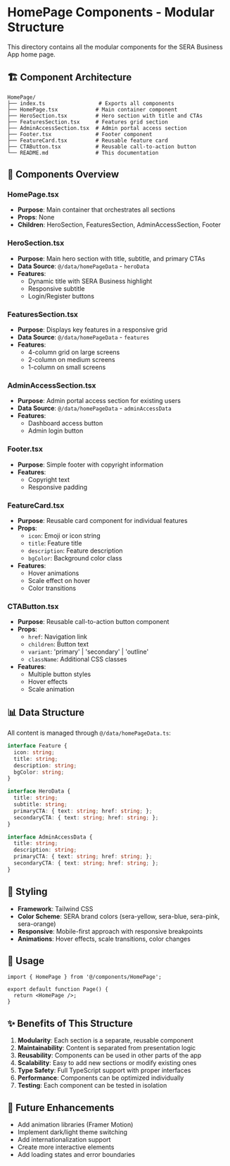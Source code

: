 # HomePage Components - Modular Structure

This directory contains all the modular components for the SERA Business App home page.

## 🏗️ Component Architecture

```
HomePage/
├── index.ts                 # Exports all components
├── HomePage.tsx            # Main container component
├── HeroSection.tsx         # Hero section with title and CTAs
├── FeaturesSection.tsx     # Features grid section
├── AdminAccessSection.tsx  # Admin portal access section
├── Footer.tsx              # Footer component
├── FeatureCard.tsx         # Reusable feature card
├── CTAButton.tsx           # Reusable call-to-action button
└── README.md               # This documentation
```

## 🧩 Components Overview

### **HomePage.tsx**
- **Purpose**: Main container that orchestrates all sections
- **Props**: None
- **Children**: HeroSection, FeaturesSection, AdminAccessSection, Footer

### **HeroSection.tsx**
- **Purpose**: Main hero section with title, subtitle, and primary CTAs
- **Data Source**: `@/data/homePageData` - `heroData`
- **Features**: 
  - Dynamic title with SERA Business highlight
  - Responsive subtitle
  - Login/Register buttons

### **FeaturesSection.tsx**
- **Purpose**: Displays key features in a responsive grid
- **Data Source**: `@/data/homePageData` - `features`
- **Features**: 
  - 4-column grid on large screens
  - 2-column on medium screens
  - 1-column on small screens

### **AdminAccessSection.tsx**
- **Purpose**: Admin portal access section for existing users
- **Data Source**: `@/data/homePageData` - `adminAccessData`
- **Features**: 
  - Dashboard access button
  - Admin login button

### **Footer.tsx**
- **Purpose**: Simple footer with copyright information
- **Features**: 
  - Copyright text
  - Responsive padding

### **FeatureCard.tsx**
- **Purpose**: Reusable card component for individual features
- **Props**: 
  - `icon`: Emoji or icon string
  - `title`: Feature title
  - `description`: Feature description
  - `bgColor`: Background color class
- **Features**: 
  - Hover animations
  - Scale effect on hover
  - Color transitions

### **CTAButton.tsx**
- **Purpose**: Reusable call-to-action button component
- **Props**: 
  - `href`: Navigation link
  - `children`: Button text
  - `variant`: 'primary' | 'secondary' | 'outline'
  - `className`: Additional CSS classes
- **Features**: 
  - Multiple button styles
  - Hover effects
  - Scale animation

## 📊 Data Structure

All content is managed through `@/data/homePageData.ts`:

```typescript
interface Feature {
  icon: string;
  title: string;
  description: string;
  bgColor: string;
}

interface HeroData {
  title: string;
  subtitle: string;
  primaryCTA: { text: string; href: string; };
  secondaryCTA: { text: string; href: string; };
}

interface AdminAccessData {
  title: string;
  description: string;
  primaryCTA: { text: string; href: string; };
  secondaryCTA: { text: string; href: string; };
}
```

## 🎨 Styling

- **Framework**: Tailwind CSS
- **Color Scheme**: SERA brand colors (sera-yellow, sera-blue, sera-pink, sera-orange)
- **Responsive**: Mobile-first approach with responsive breakpoints
- **Animations**: Hover effects, scale transitions, color changes

## 🔧 Usage

```tsx
import { HomePage } from '@/components/HomePage';

export default function Page() {
  return <HomePage />;
}
```

## ✨ Benefits of This Structure

1. **Modularity**: Each section is a separate, reusable component
2. **Maintainability**: Content is separated from presentation logic
3. **Reusability**: Components can be used in other parts of the app
4. **Scalability**: Easy to add new sections or modify existing ones
5. **Type Safety**: Full TypeScript support with proper interfaces
6. **Performance**: Components can be optimized individually
7. **Testing**: Each component can be tested in isolation

## 🚀 Future Enhancements

- Add animation libraries (Framer Motion)
- Implement dark/light theme switching
- Add internationalization support
- Create more interactive elements
- Add loading states and error boundaries
